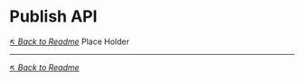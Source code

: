 ﻿# Publish API
_[↖ Back to Readme](../README.md)_
Place Holder

---
_[↖ Back to Readme](../README.md)_